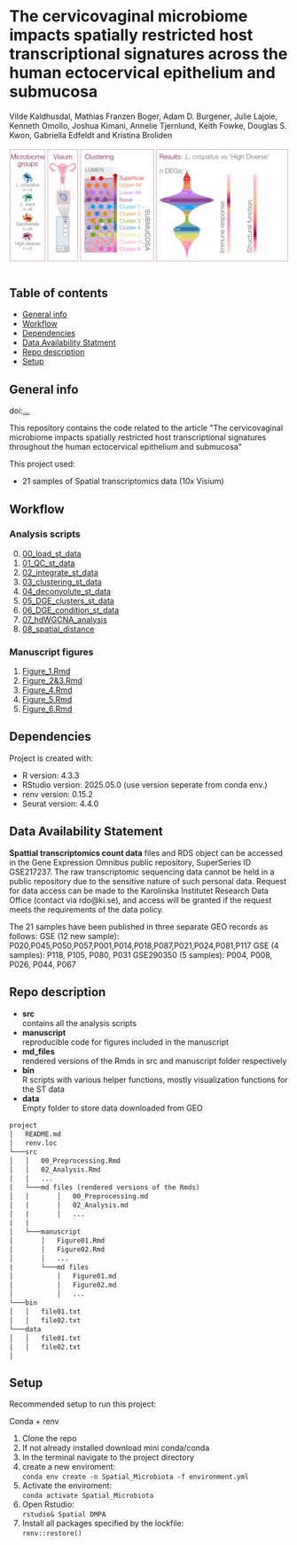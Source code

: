 # The cervicovaginal microbiome impacts spatially restricted host transcriptional signatures across the human ectocervical epithelium and submucosa

Vilde Kaldhusdal, Mathias Franzen Boger, Adam D. Burgener, Julie Lajoie, Kenneth Omollo, Joshua Kimani, Annelie Tjernlund, Keith Fowke, Douglas S. Kwon, Gabriella Edfeldt and Kristina Broliden

![](./resources/Graphical%20abstract.png)

## Table of contents

-   [General info](#general-info)
-   [Workflow](#Workflow)
-   [Dependencies](#dependencies)
-   [Data Availability Statment](#data-availability-statment)
-   [Repo description](#repo-description)
-   [Setup](#setup)

## General info

doi:[...](https://doi.org/)

This repository contains the code related to the article "The cervicovaginal microbiome impacts spatially restricted host transcriptional signatures throughout the human ectocervical epithelium and submucosa"

This project used:
-   21 samples of Spatial transcriptomics data (10x Visium)

## Workflow

### Analysis scripts

0.  [00_load_st_data](https://vildeka.github.io/Spatial_Microbiota/00_load_st_data)
1.  [01_QC_st_data](https://vildeka.github.io/Spatial_Microbiota/01_QC_st_data)
2.  [02_integrate_st_data](https://vildeka.github.io/Spatial_Microbiota/02_integrate_st_data)
3.  [03_clustering_st_data](https://vildeka.github.io/Spatial_Microbiota/03_clustering_st_data)
4.  [04_deconvolute_st_data](https://vildeka.github.io/Spatial_Microbiota/04_deconvolute_st_data)
5.  [05_DGE_clusters_st_data](https://vildeka.github.io/Spatial_Microbiota/05_DGE_clusters_st_data)
6.  [06_DGE_condition_st_data](https://vildeka.github.io/Spatial_Microbiota/06_DGE_condition_st_data)
7.  [07_hdWGCNA_analysis](https://vildeka.github.io/Spatial_Microbiota/07_hdWGCNA_analysis)
8.  [08_spatial_distance](https://vildeka.github.io/Spatial_Microbiota/08_spatial_distance)

### Manuscript figures
1. [Figure_1.Rmd](https://vildeka.github.io/Spatial_Microbiota/Figure1)
2. [Figure_2&3.Rmd](https://vildeka.github.io/Spatial_Microbiota/Figure2&3)
3. [Figure_4.Rmd](https://vildeka.github.io/Spatial_Microbiota/Figure4)
4. [Figure_5.Rmd](https://vildeka.github.io/Spatial_Microbiota/Figure5)
5. [Figure_6.Rmd](https://vildeka.github.io/Spatial_Microbiota/Figure6)

## Dependencies

Project is created with:

-   R version: 4.3.3
-   RStudio version: 2025.05.0 (use version seperate from conda env.)
-   renv version: 0.15.2
-   Seurat version: 4.4.0

## Data Availability Statement

**Spattial transcriptomics count data** files and RDS object can be accessed in the Gene Expression Omnibus public repository, SuperSeries ID GSE217237. The raw transcriptomic sequencing data cannot be held in a public repository due to the sensitive nature of such personal data. Request for data access can be made to the Karolinska Institutet Research Data Office (contact via rdo\@ki.se), and access will be granted if the request meets the requirements of the data policy.

The 21 samples have been published in three separate GEO records as follows:
GSE (12 new sample): P020,P045,P050,P057,P001,P014,P018,P087,P021,P024,P081,P117
GSE (4 samples): P118, P105, P080, P031
GSE290350 (5 samples): P004, P008, P026, P044, P067

## Repo description

-   **src**\
    contains all the analysis scripts
-   **manuscript**\
    reproducible code for figures included in the manuscript
-   **md_files**\
    rendered versions of the Rmds in src and manuscript folder respectively
-   **bin**\
    R scripts with various helper functions, mostly visualization functions for the ST data
-   **data**\
    Empty folder to store data downloaded from GEO

<!-- -->

```         
project
│   README.md
│   renv.loc    
└───src
│   │   00_Preprocessing.Rmd
│   │   02_Analysis.Rmd
│   │   ...
|   └───md files (rendered versions of the Rmds)
│   |       │   00_Preprocessing.md
│   |       │   02_Analysis.md
│   |       │   ...
|   |
│   └───manuscript
│       │   Figure01.Rmd
│       │   Figure02.Rmd
│       │   ...
|       └───md files
│           │   Figure01.md
│           │   Figure02.md
│           │   ...
└───bin
│   │   file01.txt
│   │   file02.txt
└───data
│   │   file01.txt
│   │   file02.txt
│
```

## Setup

Recommended setup to run this project:

Conda + renv

1.  Clone the repo
2.  If not already installed download mini conda/conda
3.  In the terminal navigate to the project directory
4.  create a new enviroment:<br/> `conda env create -n Spatial_Microbiota -f environment.yml`
5.  Activate the enviroment:<br/> `conda activate Spatial_Microbiota`
6.  Open Rstudio:<br/> `rstudio& Spatial DMPA`
7.  Install all packages specified by the lockfile:<br/> `renv::restore()`
